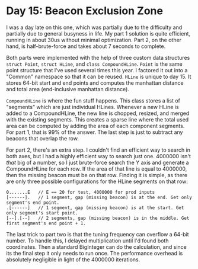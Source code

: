 # Day 15: Beacon Exclusion Zone

I was a day late on this one, which was partially due to the difficulty and partially due to general busyness in life.
My part 1 solution is quite efficient, running in about 30us without minimal optimization.
Part 2, on the other hand, is half-brute-force and takes about 7 seconds to complete.

Both parts were implemented with the help of three custom data structures `struct Point`, `struct HLine`, and `class CompoundHLine`.
`Point` is the same point structure that I've used several times this year.
I factored it out into a "Common" namespace so that it can be reused.
`HLine` is unique to day 15.
It stores 64-bit start and end points and computes the manhattan distance and total area (end-inclusive manhattan distance).

`CompoundHLine` is where the fun stuff happens.
This class stores a list of "segments" which are just individual HLines.
Whenever a new HLine is added to a CompoundHLine, the new line is chopped, resized, and merged with the existing segments.
This creates a sparse line where the total used area can be computed by adding the area of each component segments.
For part 1, that is 99% of the answer.
The last step is just to subtract any beacons that overlap the row.

For part 2, there's an extra step.
I couldn't find an efficient way to search in both axes, but I had a highly efficient way to search just one.
4000000 isn't *that* big of a number, so I just brute-force search the Y axis and generate a CompoundHLine for each row.
If the area of that line is equal to 4000000, then the missing beacon must be on that row.
Finding it is simple, as there are only three possible configurations for the HLine segments on that row:
```
0.......E   // E == 20 for test, 4000000 for prod inputs
[------].   // 1 segment, gap (missing beacon) is at the end. Get only segment's end point.
.[------]   // 1 segment, gap (missing beacon) is at the start. Get only segment's start point.
[--].[--]   // 2 segments, gap (missing beacon) is in the middle. Get first segment's end point + 1.
```

The last trick to part two is that the tuning frequency can overflow a 64-bit number.
To handle this, I delayed multiplication until I'd found both coordinates.
Then a standard BigInteger can do the calculation, and since its the final step it only needs to run once.
The performance overhead is absolutely negligible in light of the 4000000 iterations.